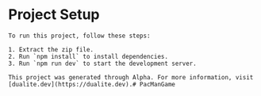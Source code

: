 # Project Setup
    
    To run this project, follow these steps:
    
    1. Extract the zip file.
    2. Run `npm install` to install dependencies.
    3. Run `npm run dev` to start the development server.
    
    This project was generated through Alpha. For more information, visit [dualite.dev](https://dualite.dev).#   P a c M a n G a m e  
 